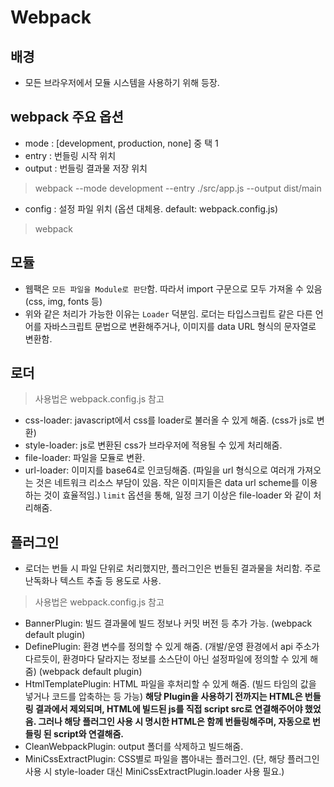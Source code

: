 # Webpack

## 배경

- 모든 브라우저에서 모듈 시스템을 사용하기 위해 등장.

## webpack 주요 옵션

- mode : [development, production, none] 중 택 1
- entry : 번들링 시작 위치
- output : 번들링 결과물 저장 위치

> webpack --mode development --entry ./src/app.js --output dist/main

- config : 설정 파일 위치 (옵션 대체용. default: webpack.config.js)

> webpack

## 모듈

- 웹팩은 `모든 파일을 Module로 판단`함. 따라서 import 구문으로 모두 가져올 수 있음 (css, img, fonts 등)
- 위와 같은 처리가 가능한 이유는 `Loader` 덕분임. 로더는 타입스크립트 같은 다른 언어를 자바스크립트 문법으로 변환해주거나, 이미지를 data URL 형식의 문자열로 변환함.

## 로더

> 사용법은 webpack.config.js 참고

- css-loader: javascript에서 css를 loader로 불러올 수 있게 해줌. (css가 js로 변환)
- style-loader: js로 변환된 css가 브라우저에 적용될 수 있게 처리해줌.
- file-loader: 파일을 모듈로 변환.
- url-loader: 이미지를 base64로 인코딩해줌. (파일을 url 형식으로 여러개 가져오는 것은 네트워크 리소스 부담이 있음. 작은 이미지들은 data url scheme를 이용하는 것이 효율적임.) `limit` 옵션을 통해, 일정 크기 이상은 file-loader 와 같이 처리해줌.

## 플러그인

- 로더는 번들 시 파일 단위로 처리했지만, 플러그인은 번들된 결과물을 처리함. 주로 난독화나 텍스트 추출 등 용도로 사용.

> 사용법은 webpack.config.js 참고

- BannerPlugin: 빌드 결과물에 빌드 정보나 커밋 버전 등 추가 가능. (webpack default plugin)
- DefinePlugin: 환경 변수를 정의할 수 있게 해줌. (개발/운영 환경에서 api 주소가 다르듯이, 환경마다 달라지는 정보를 소스단이 아닌 설정파일에 정의할 수 있게 해줌) (webpack default plugin)
- HtmlTemplatePlugin: HTML 파일을 후처리할 수 있게 해줌. (빌드 타임의 값을 넣거나 코드를 압축하는 등 가능) **해당 Plugin을 사용하기 전까지는 HTML은 번들링 결과에서 제외되며, HTML에 빌드된 js를 직접 script src로 연결해주어야 했었음. 그러나 해당 플러그인 사용 시 명시한 HTML은 함께 번들링해주며, 자동으로 번들링 된 script와 연결해줌.**
- CleanWebpackPlugin: output 폴더를 삭제하고 빌드해줌.
- MiniCssExtractPlugin: CSS별로 파일을 뽑아내는 플러그인. (단, 해당 플러그인 사용 시 style-loader 대신 MiniCssExtractPlugin.loader 사용 필요.)